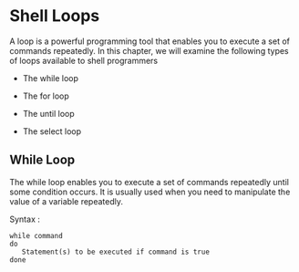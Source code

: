 # Shell Loops

   A loop is a powerful programming tool that enables you to execute a set of commands repeatedly.
   In this chapter, we will examine the following types of loops available to shell programmers

   * The while loop

   * The for loop

   * The until loop

   * The select loop

   ## While Loop

   The while loop enables you to execute a set of commands repeatedly until some condition occurs.
   It is usually used when you need to manipulate the value of a variable repeatedly.

   Syntax :

    while command
    do
       Statement(s) to be executed if command is true
    done
